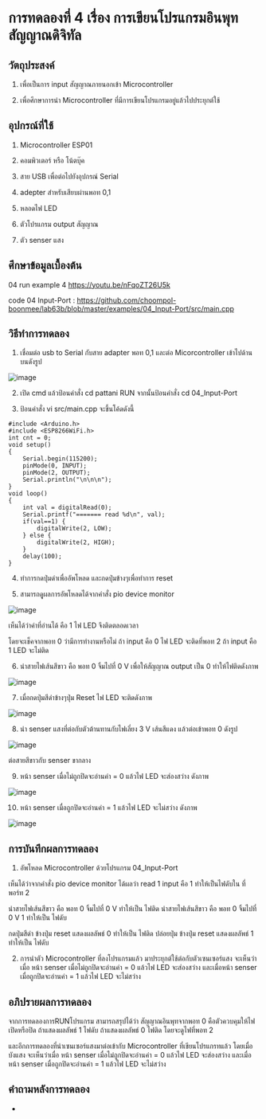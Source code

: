 # การทดลองที่ 4 เรื่อง การเขียนโปรแกรมอินพุทสัญญาณดิจิทัล
## วัตถุประสงค์
1. เพื่อเป็นการ input สัญญาณภายนอกเข้า Microcontroller 

2. เพื่อศึกษาการนำ Microcontroller ที่มีการเขียนโปรแกรมอยู่แล้วไปประยุกต์ใช้

## อุปกรณ์ที่ใช้ 
1. Microcontroller ESP01

2. คอมพิวเตอร์ หรือ โน้ตบุ๊ค

3. สาย USB เพื่อต่อไปยังอุปกรณ์ Serial

4. adepter สำหรับเสียบผ่านพอท 0,1

5. หลอดไฟ LED

6. ตัวโปรแกรม output สัญญาณ

7. ตัว senser แสง

## ศึกษาข้อมูลเบื้องต้น

04 run example 4 https://youtu.be/nFqoZT26U5k

code 04 Input-Port : https://github.com/choompol-boonmee/lab63b/blob/master/examples/04_Input-Port/src/main.cpp

## วิธีทำการทดลอง
1. เชื่อมต่อ usb to Serial กับสาย adapter พอท 0,1 และต่อ Micorcontroller เข้าไปด้านบนดังรูป

![image](https://user-images.githubusercontent.com/80879791/112323675-967ae280-8ce4-11eb-8546-d49725e42249.png)

2. เปิด cmd แล้วป้อนคำสั่ง cd pattani RUN จากนั้นป้อนคำสั่ง cd 04_Input-Port

3. ป้อนคำสั่ง vi src/main.cpp จะขึ้นโค้ดดังนี้

```
#include <Arduino.h>
#include <ESP8266WiFi.h>
int cnt = 0;
void setup()
{
	Serial.begin(115200);
	pinMode(0, INPUT);
	pinMode(2, OUTPUT);
	Serial.println("\n\n\n");
}
void loop()
{
	int val = digitalRead(0);
	Serial.printf("======= read %d\n", val);
	if(val==1) {
		digitalWrite(2, LOW);
	} else {
		digitalWrite(2, HIGH);
	}
	delay(100);
}
```

4. ทำการกดปุ่มดำเพื่ออัพโหลด และกดปุ่มข้างๆเพื่อทำการ reset

5. สามารถดุูผลการอัพโหลดได้จากคำสั่ง pio device monitor

![image](https://user-images.githubusercontent.com/80879791/112324782-b959c680-8ce5-11eb-9f9c-dac8223fb648.png)

เห็นได้ว่าค่าที่อ่านได้ คือ 1 ไฟ LED จึงติดตลอดเวลา

โดยจะเช็คจากพอท 0 ว่ามีการทำงานหรือไม่ ถ้า input คือ 0 ไฟ LED จะติดที่พอท 2 ถ้า input คือ 1 LED จะไม่ติด 

6. นำสายไฟเส้นสีขาว คือ พอท 0 จิ้มไปที่ 0 V เพื่อให้สัญญาณ output เป็น 0 ทำให้ไฟติดดังภาพ 

![image](https://user-images.githubusercontent.com/80879791/112325427-40a73a00-8ce6-11eb-82bb-aa1a3c7effa3.png)

7. เมื่อกดปุ่มสีดำข้างๆปุ่ม Reset ไฟ LED จะติดดังภาพ 

![image](https://user-images.githubusercontent.com/80879791/112325859-9ed41d00-8ce6-11eb-85c6-54805b0247b2.png)

8. นำ senser แสงที่ต่อกับตัวต้านทานกับไฟเลี่ยง 3 V เส้นสีแดง แล้วต่อเข้าพอท 0 ดังรูป

![image](https://user-images.githubusercontent.com/80879791/112326463-1efa8280-8ce7-11eb-8fe9-c10fa4bb526f.png)
 
 ต่อสายสีขาวกับ senser ขากลาง
 
9. หน้า senser เมื่อไม่ถูกปิดจะอ่านค่า = 0 แล้วไฟ LED จะส่องสว่าง ดังภาพ 

![image](https://user-images.githubusercontent.com/80879791/112326913-89abbe00-8ce7-11eb-8fe3-ae2117f6d1bb.png)

10. หน้า senser เมื่อถูกปิดจะอ่านค่า = 1 แล้วไฟ LED จะไม่สว่าง ดังภาพ 

![image](https://user-images.githubusercontent.com/80879791/112327092-b65fd580-8ce7-11eb-9d94-647cf27d948d.png)

## การบันทึกผลการทดลอง
1. อัพโหลด Microcontroller ด้วยโปรแกรม 04_Input-Port

เห็นได้ว่าจากคำสั่ง pio device monitor ได้ผลว่า read 1 input คือ 1 ทำให้เป็นไฟดับใน ที่พอร์ท 2

นำสายไฟเส้นสีขาว คือ พอท 0 จิ้มไปที่ 0 V ทำให้เป็น  ไฟติด นำสายไฟเส้นสีขาว คือ พอท 0 จิ้มไปที่ 0 V 1 ทำให้เป็น  ไฟดับ

กดปุ่มสีดำ ข้างปุ่ม reset แสดงผลลัพธ์ 0 ทำให้เป็น  ไฟติด ปล่อยปุ่ม ข้างปุ่ม reset แสดงผลลัพธ์ 1 ทำให้เป็น  ไฟดับ

2. การนำตัว Microcontroller ที่ลงโปรแกรมแล้ว มาประยุกต์ใช้ต่อกับตัวเซนเซอร์แสง จะเห็นว่าเมื่อ หน้า senser เมื่อไม่ถูกปิดจะอ่านค่า = 0 แล้วไฟ LED จะส่องสว่าง และเมื่อหน้า senser เมื่อถูกปิดจะอ่านค่า = 1 แล้วไฟ LED จะไม่สว่าง

## อภิปรายผลการทดลอง 
จากการทดลองการRUNโปรแกรม สามารถสรุปได้ว่า สัญญาณอินพุทจากพอท 0 คือตัวควบคุมให้ไฟเปิดหรือปิด ถ้าแสดงผลลัพธ์ 1 ไฟดับ ถ้าแสดงผลลัพธ์ 0 ไฟติด โดยจะดูไฟที่พอท 2

และอีกการทดลองที่นำเซนเซอร์แสงมาต่อเข้ากับ Microcontroller ที่เขียนโปรแกรทแล้ว โดยเมื่อบังแสง จะเห็นว่าเมื่อ หน้า senser เมื่อไม่ถูกปิดจะอ่านค่า = 0 แล้วไฟ LED จะส่องสว่าง และเมื่อหน้า senser เมื่อถูกปิดจะอ่านค่า = 1 แล้วไฟ LED จะไม่สว่าง

## คำถามหลังการทดลอง 
-
